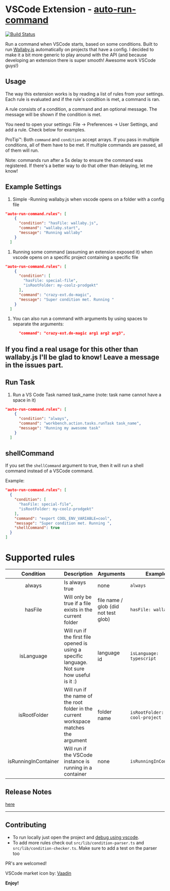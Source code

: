 # VSCode Extension - [auto-run-command](https://marketplace.visualstudio.com/items?itemName=gabrielgrinberg.auto-run-command#review-details)
[![Build Status](https://travis-ci.org/GabiGrin/vscode-auto-run-command.svg?branch=master)](https://travis-ci.org/GabiGrin/vscode-auto-run-command)

Run a command when VSCode starts, based on some conditions.
Built to run [Wallaby.js](https://marketplace.visualstudio.com/items?itemName=WallabyJs.wallaby-vscode) automatically on projects that have a config.
I decided to make it a bit more generic to play around with the API (and because developing an extension there is super smooth! Awesome work VSCode guys!)

## Usage
The way this extension works is by reading a list of rules from your settings.
Each rule is evaluated and if the rule's condition is met, a command is ran.

A rule consists of a condition, a command and an optional message. The message will be shown if the condition is met.

You need to open your settings: File -> Preferences -> User Settings, and add a rule. Check below for examples.

ProTip™: Both `command` and `condition` accept arrays. If you pass in multiple conditions, all of them have to be met. If multiple commands are passed, all of them will run.

Note: commands run after a 5s delay to ensure the command was registered. If there's a better way to do that other than delaying, let me know!

## Example Settings

1. Simple -Running wallaby.js when vscode opens on a folder with a config file
   
```json
"auto-run-command.rules": [
    {
      "condition": "hasFile: wallaby.js",
      "command": "wallaby.start",
      "message": "Running wallaby"
    }
  ]
```

1. Running some command (assuming an extension exposed it) when vscode opens on a specific project containing a specific file
   
```json
"auto-run-command.rules": [
    {
      "condition": [
        "hasFile: special-file",
        "isRootFolder: my-coolz-prodgekt"
      ],
      "command": "crazy-ext.do-magic",
      "message": "Super condition met. Running "
    }
  ]
```

1. You can also run a command with arguments by using spaces to separate the arguments:

```json
      "command": "crazy-ext.do-magic arg1 arg2 arg3",
```


## If you find a real usage for this other than wallaby.js I'll be glad to know! Leave a message in the issues part.

## Run Task

1. Run a VS Code Task named task_name (note: task name cannot have a space in it)
   
```json
"auto-run-command.rules": [
    {
      "condition": "always",
      "command": "workbench.action.tasks.runTask task_name",
      "message": "Running my awesome task"
    }
  ]
```

## shellCommand

If you set the `shellCommand` argument to true, then it will run a shell command instead of a VSCode command.

Example:

```json
"auto-run-command.rules": [
  {
    "condition": [
      "hasFile: special-file",
      "isRootFolder: my-coolz-prodgekt"
    ],
    "command": "export COOL_ENV_VARIABLE=cool",
    "message": "Super condition met. Running ",
    "shellCommand": true
  }
]
```

# Supported rules
|      Condition       | Description                                                                                  | Arguments                            | Example                         |
|:--------------------:|----------------------------------------------------------------------------------------------|--------------------------------------|---------------------------------|
|        always        | Is always true                                                                               | none                                 | `always`                        |
|       hasFile        | Will only be true if a file exists in the current folder                                     | file name / glob (did not test glob) | `hasFile: wallaby.js`           |
|      isLanguage      | Will run if the first file opened is using a specific language. Not sure how useful is it :) | language id                          | `isLanguage: typescript`        |
|     isRootFolder     | Will run if the name of the root folder in the current workspace matches the argument        | folder name                          | `isRootFolder: my-cool-project` |
| isRunningInContainer | Will run if the VSCode instance is running in a container                                    | none                                 | `isRunningInContainer`          |


## Release Notes
[here](CHANGELOG.md)


-----------------------------------------------------------------------------------------------------------

## Contributing

- To run locally just open the project and [debug using vscode](https://code.visualstudio.com/docs/extensions/example-hello-world).
- To add more rules check out `src/lib/condition-parser.ts` and `src/lib/condition-checker.ts`. Make sure to add a test on the parser too

PR's are welcomed!

VSCode market icon by: [Vaadin](http://www.flaticon.com/authors/vaadin)

**Enjoy!**
